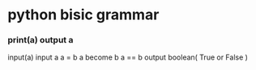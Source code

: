 # python bisic grammar
### print(a)  output a
input(a)   input a
a = b   a become b
a == b    output boolean( True or False )

